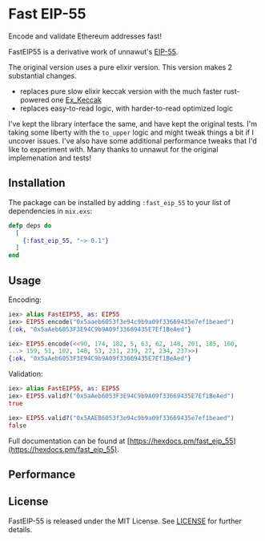 # Fast EIP-55

Encode and validate Ethereum addresses fast!

FastEIP55 is a derivative work of unnawut's [EIP-55](https://github.com/ethereum/EIPs/blob/master/EIPS/eip-55.md).

The original version uses a pure elixir version. This version makes 2 substantial changes.

* replaces pure slow elixir keccak version with the much faster rust-powered one [Ex_Keccak](https://github.com/tzumby/ex_keccak)
* replaces easy-to-read logic, with harder-to-read optimized logic

I've kept the library interface the same, and have kept the original tests. I'm taking some liberty with the `to_upper` logic and might tweak things a bit if I uncover issues. I've also have some additional performance tweaks that I'd like to experiment with. Many thanks to unnawut for the original implemenation and tests!

## Installation

The package can be installed by adding `:fast_eip_55` to your list of dependencies in `mix.exs`:

```elixir
defp deps do
  [
    {:fast_eip_55, "~> 0.1"}
  ]
end
```

## Usage

Encoding:

```elixir
iex> alias FastEIP55, as: EIP55
iex> EIP55.encode("0x5aaeb6053f3e94c9b9a09f33669435e7ef1beaed")
{:ok, "0x5aAeb6053F3E94C9b9A09f33669435E7Ef1BeAed"}

iex> EIP55.encode(<<90, 174, 182, 5, 63, 62, 148, 201, 185, 160,
...> 159, 51, 102, 148, 53, 231, 239, 27, 234, 237>>)
{:ok, "0x5aAeb6053F3E94C9b9A09f33669435E7Ef1BeAed"}
```

Validation:

```elixir
iex> alias FastEIP55, as: EIP55
iex> EIP55.valid?("0x5aAeb6053F3E94C9b9A09f33669435E7Ef1BeAed")
true

iex> EIP55.valid?("0x5AAEB6053f3e94c9b9a09f33669435e7ef1beaed")
false
```

Full documentation can be found at [https://hexdocs.pm/fast_eip_55](https://hexdocs.pm/fast_eip_55).

## Performance


## License

FastEIP-55 is released under the MIT License. See [LICENSE](./LICENSE) for further details.
